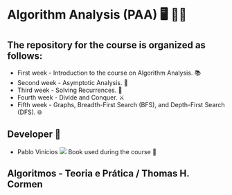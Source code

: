 # Algorithm Analysis (PAA) 🖥️ 👨‍🔬

## The repository for the course is organized as follows:
  - First week - Introduction to the course on Algorithm Analysis. 📚
  - Second week - Asymptotic Analysis. 📏
  - Third week - Solving Recurrences. 🔄
  - Fourth week - Divide and Conquer. ⚔️
  - Fifth week - Graphs, Breadth-First Search (BFS), and Depth-First Search (DFS). 🌐

## Developer 👤
  - Pablo Vinícios <a href="https://github.com/PabloVini28" target="_blank"><img src="https://img.shields.io/badge/GitHub-100000?style=badge&logo=github&logoColor=white&color=black"></a>
Book used during the course 📕

## Algoritmos - Teoria e Prática / Thomas H. Cormen


